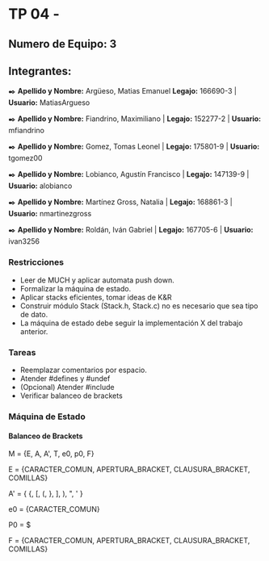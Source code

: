 # TP 04 - 

## Numero de Equipo: 3

## Integrantes:

✒️ **Apellido y Nombre:** Argüeso, Matias Emanuel  **Legajo:** 166690-3 | **Usuario:** MatiasArgueso

✒️ **Apellido y Nombre:** Fiandrino, Maximiliano | **Legajo:** 152277-2 | **Usuario:** mfiandrino

✒️ **Apellido y Nombre:** Gomez, Tomas Leonel | **Legajo:** 175801-9 | **Usuario:** tgomez00

✒️ **Apellido y Nombre:** Lobianco, Agustín Francisco | **Legajo:** 147139-9 | **Usuario:** alobianco

✒️ **Apellido y Nombre:** Martínez Gross, Natalia | **Legajo:** 168861-3 | **Usuario:** nmartinezgross

✒️ **Apellido y Nombre:** Roldán, Iván Gabriel | **Legajo:** 167705-6 | **Usuario:** ivan3256 

### Restricciones 
- Leer de MUCH y aplicar automata push down.
- Formalizar la máquina de estado. 
- Aplicar stacks eficientes, tomar ideas de K&R
- Construir módulo Stack (Stack.h, Stack.c) no es necesario que sea tipo de dato.
- La máquina de estado debe seguir la implementación X del trabajo anterior.

### Tareas
- Reemplazar comentarios por espacio.
- Atender #defines y #undef
- (Opcional) Atender #include
- Verificar balanceo de brackets



### Máquina de Estado

#### Balanceo de Brackets

M = {E, A, A', T, e0, p0, F}

E = {CARACTER_COMUN, APERTURA_BRACKET, CLAUSURA_BRACKET, COMILLAS} 

A' = { {, [, (, }, ], ), ", ' }

e0 = {CARACTER_COMUN}

P0 = $

F = {CARACTER_COMUN, APERTURA_BRACKET, CLAUSURA_BRACKET, COMILLAS}
